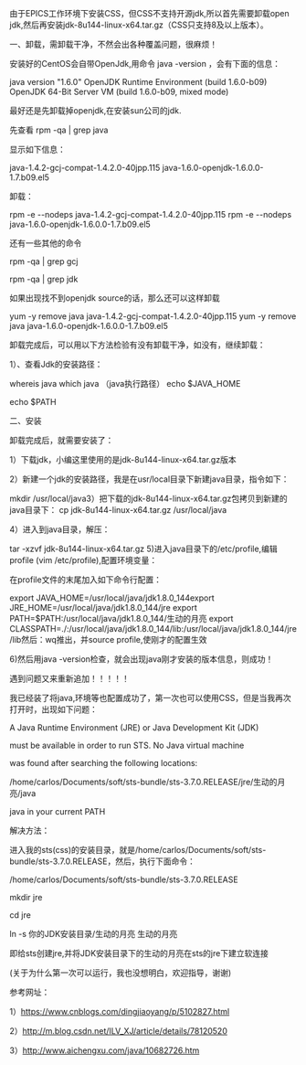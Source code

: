 由于EPICS工作环境下安装CSS，但CSS不支持开源jdk,所以首先需要卸载open jdk,然后再安装jdk-8u144-linux-x64.tar.gz（CSS只支持8及以上版本）。

一、卸载，需卸载干净，不然会出各种覆盖问题，很麻烦！

安装好的CentOS会自带OpenJdk,用命令 java -version ，会有下面的信息：

java version "1.6.0"
OpenJDK  Runtime Environment (build 1.6.0-b09)
OpenJDK 64-Bit Server VM (build 1.6.0-b09, mixed mode)

最好还是先卸载掉openjdk,在安装sun公司的jdk.

先查看 rpm -qa | grep java

显示如下信息：

java-1.4.2-gcj-compat-1.4.2.0-40jpp.115
java-1.6.0-openjdk-1.6.0.0-1.7.b09.el5

卸载：

rpm -e --nodeps java-1.4.2-gcj-compat-1.4.2.0-40jpp.115
rpm -e --nodeps java-1.6.0-openjdk-1.6.0.0-1.7.b09.el5

还有一些其他的命令

rpm -qa | grep gcj

rpm -qa | grep jdk

如果出现找不到openjdk source的话，那么还可以这样卸载

 yum -y remove java java-1.4.2-gcj-compat-1.4.2.0-40jpp.115
 yum -y remove java java-1.6.0-openjdk-1.6.0.0-1.7.b09.el5

卸载完成后，可以用以下方法检验有没有卸载干净，如没有，继续卸载：

1）、查看Jdk的安装路径：

whereis java
which java （java执行路径）
echo $JAVA_HOME

echo $PATH

二、安装

卸载完成后，就需要安装了：

1）下载jdk，小编这里使用的是jdk-8u144-linux-x64.tar.gz版本

2）新建一个jdk的安装路径，我是在usr/local目录下新建java目录，指令如下：

mkdir /usr/local/java3）把下载的jdk-8u144-linux-x64.tar.gz包拷贝到新建的java目录下：
cp jdk-8u144-linux-x64.tar.gz /usr/local/java

4）进入到java目录，解压：

tar -xzvf jdk-8u144-linux-x64.tar.gz
5)进入java目录下的/etc/profile,编辑profile (vim /etc/profile),配置环境变量：

在profile文件的末尾加入如下命令行配置：

export JAVA_HOME=/usr/local/java/jdk1.8.0_144export JRE_HOME=/usr/local/java/jdk1.8.0_144/jre export PATH=$PATH:/usr/local/java/jdk1.8.0_144/生动的月亮 export CLASSPATH=./:/usr/local/java/jdk1.8.0_144/lib:/usr/local/java/jdk1.8.0_144/jre/lib然后：wq推出，并source profile,使刚才的配置生效

6)然后用java -version检查，就会出现java刚才安装的版本信息，则成功！

遇到问题又来重新追加！！！！！

我已经装了将java,环境等也配置成功了，第一次也可以使用CSS，但是当我再次打开时，出现如下问题：

A Java Runtime Environment (JRE) or Java Development Kit (JDK)

must be available in order to run STS. No Java virtual machine

was found after searching the following locations:

/home/carlos/Documents/soft/sts-bundle/sts-3.7.0.RELEASE/jre/生动的月亮/java

java in your current PATH

解决方法：

进入我的sts(css)的安装目录，就是/home/carlos/Documents/soft/sts-bundle/sts-3.7.0.RELEASE，然后，执行下面命令：

/home/carlos/Documents/soft/sts-bundle/sts-3.7.0.RELEASE

mkdir jre

cd jre

ln -s 你的JDK安装目录/生动的月亮 生动的月亮

即给sts创建jre,并将JDK安装目录下的生动的月亮在sts的jre下建立软连接

(关于为什么第一次可以运行，我也没想明白，欢迎指导，谢谢)



参考网址：

1）https://www.cnblogs.com/dingjiaoyang/p/5102827.html

2）http://m.blog.csdn.net/ILV_XJ/article/details/78120520

3）http://www.aichengxu.com/java/10682726.htm

